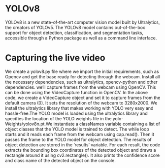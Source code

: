 # YOLOv8
YOLOv8 is a new state-of-the-art computer vision model built by Ultralytics, the creators of YOLOv5. The YOLOv8 model contains out-of-the-box support for object detection, classification, and segmentation tasks, accessible through a Python package as well as a command line interface.
# Capturing the live video
We create a yolov8.py file where we import the initial requirements, such as Opencv and get the base ready for detecting through the webcam.
Install all the necessary dependencies, such as ultralytics, opencv-python and other dependencies.
we’ll capture frames from the webcam using OpenCV. This can be done using the VideoCapture function in OpenCV.
In the above code, we create a VideoCapture object and set it to capture frames from the default camera (0). It sets the resolution of the webcam to 3280x2000. 
We install the ultralytics library that makes working with YOLO very easy and hassle-free.The YOLO model is loaded using the ultralytics library and specifies the location of the YOLO weights file in the yolo-Weights/yolov8n.pt.We instantiate a classNames variable containing a list of object classes that the YOLO model is trained to detect.
The while loop starts and it reads each frame from the webcam using cap.read(). Then it passes the frame to the YOLO model for object detection. The results of object detection are stored in the ‘results’ variable.
For each result, the code extracts the bounding box coordinates of the detected object and draws a rectangle around it using cv2.rectangle(). It also prints the confidence score and class name of the detected object on the console.
